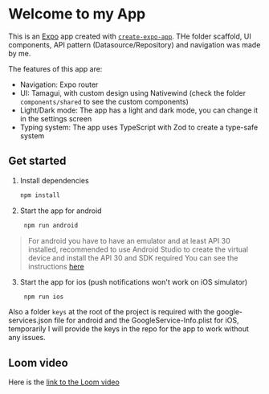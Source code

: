 # Welcome to my App

This is an [Expo](https://expo.dev) app created with [`create-expo-app`](https://www.npmjs.com/package/create-expo-app). THe folder scaffold, UI components, API pattern (Datasource/Repository) and navigation was made by me.

The features of this app are:
- Navigation: Expo router
- UI: Tamagui, with custom design using Nativewind (check the folder `components/shared` to see the custom components)
- Light/Dark mode: The app has a light and dark mode, you can change it in the settings screen
- Typing system: The app uses TypeScript with Zod to create a type-safe system

## Get started

1. Install dependencies

   ```bash
   npm install
   ```

2. Start the app for android

   ```bash
    npm run android
   ```

> For android you have to have an emulator and at least API 30 installed, recommended to use Android Studio to create the virtual device and install the API 30 and SDK required
> You can see the instructions [here](https://docs.expo.dev/get-started/set-up-your-environment/?mode=development-build&buildEnv=local#set-up-android-studio)

3. Start the app for ios (push notifications won't work on iOS simulator)

   ```bash
    npm run ios
   ```

Also a folder `keys` at the root of the project is required with the google-services.json file for android and the GoogleService-Info.plist for iOS, temporarily I will provide the keys in the repo for the app to work without any issues.

## Loom video

Here is the [link to the Loom video](https://www.loom.com/share/ca424cbdc2774fd08acde21be86e98c0?sid=6dbda562-ebdc-4432-aeea-8b842ebcc97e)